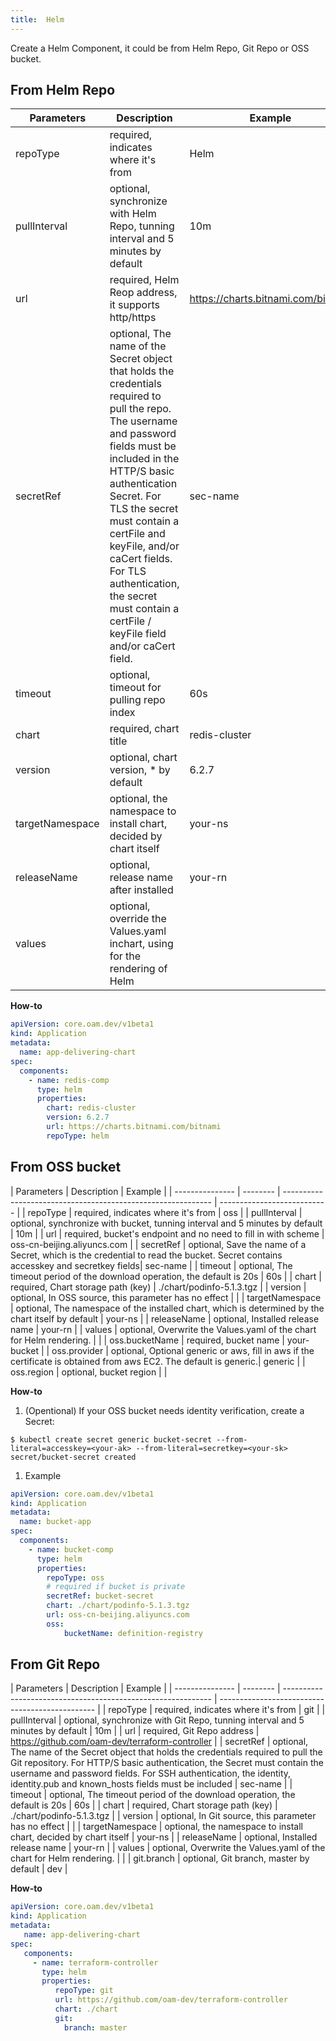```yaml
---
title:  Helm
---
```


Create a Helm Component, it could be from Helm Repo, Git Repo or OSS bucket.

## From Helm Repo

| Parameters         | Description                                                         | Example                              |
| --------------- | ------------------------------------------------------------ | ---------------------------------- |
| repoType        | required, indicates where it's from                          | Helm                               |
| pullInterval    | optional, synchronize with Helm Repo, tunning interval and 5 minutes by default  | 10m                                |
| url             | required, Helm Reop address, it supports http/https                               | https://charts.bitnami.com/bitnami |
| secretRef       | optional, The name of the Secret object that holds the credentials required to pull the repo. The username and password fields must be included in the HTTP/S basic authentication Secret. For TLS the secret must contain a certFile and keyFile, and/or caCert fields. For TLS authentication, the secret must contain a certFile / keyFile field and/or caCert field. | sec-name                           |
| timeout         | optional, timeout for pulling repo index                                       | 60s                                |
| chart           | required, chart title                                                   | redis-cluster                      |
| version         | optional, chart version, * by default                                       | 6.2.7                              |
| targetNamespace | optional, the namespace to install chart, decided by chart itself                 | your-ns                            |
| releaseName     | optional, release name after installed                                      | your-rn                            |
| values          | optional, override the Values.yaml inchart, using for the rendering of Helm                 |             |

**How-to**
```yaml
apiVersion: core.oam.dev/v1beta1
kind: Application
metadata:
  name: app-delivering-chart
spec:
  components:
    - name: redis-comp
      type: helm
      properties:
        chart: redis-cluster
        version: 6.2.7
        url: https://charts.bitnami.com/bitnami
        repoType: helm
```

## From OSS bucket

| Parameters         | Description                                                         | Example                              |
| --------------- | -------- | ------------------------------------------------------------ | --------------------------- |
| repoType        | required, indicates where it's from                        | oss                         |
| pullInterval    | optional, synchronize with bucket, tunning interval and 5 minutes by default  | 10m                         |
| url             | required, bucket's endpoint and no need to fill in with scheme                          | oss-cn-beijing.aliyuncs.com |
| secretRef       | optional, Save the name of a Secret, which is the credential to read the bucket. Secret contains accesskey and secretkey fields| sec-name                    |
| timeout         | optional, The timeout period of the download operation, the default is 20s                                 | 60s                         |
| chart           | required, Chart storage path (key)                                     | ./chart/podinfo-5.1.3.tgz   |
| version         | optional, In OSS source, this parameter has no effect                               |                             |
| targetNamespace | optional, The namespace of the installed chart, which is determined by the chart itself by default                 | your-ns                     |
| releaseName     | optional, Installed release name                                     | your-rn                     |
| values          | optional, Overwrite the Values.yaml of the chart for Helm rendering.                |      |
| oss.bucketName  | required, bucket name                                                  | your-bucket                 |
| oss.provider    | optional, Optional generic or aws, fill in aws if the certificate is obtained from aws EC2. The default is generic.| generic                     |
| oss.region      | optional, bucket region                                                 |                             |

**How-to**

1. (Opentional) If your OSS bucket needs identity verification, create a Secret:

```shell
$ kubectl create secret generic bucket-secret --from-literal=accesskey=<your-ak> --from-literal=secretkey=<your-sk>
secret/bucket-secret created
```

1. Example
```yaml
apiVersion: core.oam.dev/v1beta1
kind: Application
metadata:
  name: bucket-app
spec:
  components:
    - name: bucket-comp
      type: helm
      properties:
        repoType: oss
        # required if bucket is private
        secretRef: bucket-secret
        chart: ./chart/podinfo-5.1.3.tgz
        url: oss-cn-beijing.aliyuncs.com
        oss:
            bucketName: definition-registry
```

## From Git Repo

| Parameters         | Description                                                         | Example                              |
| --------------- | -------- | ------------------------------------------------------------ | ----------------------------------------------- |
| repoType        | required, indicates where it's from                            | git                                             |
| pullInterval    | optional, synchronize with Git Repo, tunning interval and 5 minutes by default | 10m                                             |
| url             | required, Git Repo address                                                 | https://github.com/oam-dev/terraform-controller |
| secretRef       | optional, The name of the Secret object that holds the credentials required to pull the Git repository. For HTTP/S basic authentication, the Secret must contain the username and password fields. For SSH authentication, the identity, identity.pub and known_hosts fields must be included | sec-name                                        |
| timeout         | optional, The timeout period of the download operation, the default is 20s                                 | 60s                                             |
| chart           | required, Chart storage path (key)                                       | ./chart/podinfo-5.1.3.tgz                       |
| version         | optional, In Git source, this parameter has no effect                                |                                                 |
| targetNamespace | optional, the namespace to install chart, decided by chart itself               | your-ns                                         |
| releaseName     | optional, Installed release name                                     | your-rn                                         |
| values          | optional, Overwrite the Values.yaml of the chart for Helm rendering.                |                         |
| git.branch      | optional, Git branch, master by default                                     | dev                                             |

**How-to**

```yaml
apiVersion: core.oam.dev/v1beta1
kind: Application
metadata:
   name: app-delivering-chart
spec:
   components:
     - name: terraform-controller
       type: helm
       properties:
          repoType: git
          url: https://github.com/oam-dev/terraform-controller
          chart: ./chart
          git:
          	branch: master
```